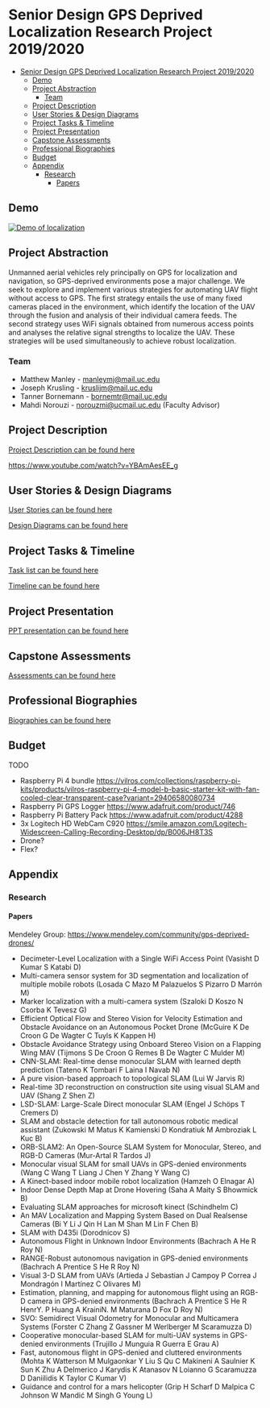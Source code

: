 # Senior Design GPS Deprived Localization Research Project 2019/2020

- [Senior Design GPS Deprived Localization Research Project 2019/2020](#senior-design-gps-deprived-localization-research-project-20192020)
  - [Demo](#demo)
  - [Project Abstraction](#project-abstraction)
    - [Team](#team)
  - [Project Description](#project-description)
  - [User Stories & Design Diagrams](#user-stories--design-diagrams)
  - [Project Tasks & Timeline](#project-tasks--timeline)
  - [Project Presentation](#project-presentation)
  - [Capstone Assessments](#capstone-assessments)
  - [Professional Biographies](#professional-biographies)
  - [Budget](#budget)
  - [Appendix](#appendix)
    - [Research](#research)
      - [Papers](#papers)

## Demo

[![Demo of localization](https://i.imgur.com/6taE3JM.gif)](https://www.youtube.com/watch?v=M_b4fiXxZLQ)

## Project Abstraction

Unmanned aerial vehicles rely principally on GPS for localization and navigation, so
GPS-deprived environments pose a major challenge. We seek to explore and
implement various strategies for automating UAV flight without access to GPS. The
first strategy entails the use of many fixed cameras placed in the environment, which
identify the location of the UAV through the fusion and analysis of their individual
camera feeds. The second strategy uses WiFi signals obtained from numerous access
points and analyses the relative signal strengths to localize the UAV. These
strategies will be used simultaneously to achieve robust localization.

### Team

- Matthew Manley - manleymj@mail.uc.edu
- Joseph Krusling - kruslijm@mail.uc.edu
- Tanner Bornemann - bornemtr@mail.uc.edu
- Mahdi Norouzi - norouzmi@ucmail.uc.edu (Faculty Advisor)

## Project Description

[Project Description can be found here](https://github.com/UC-Senior-Design/Main-Repo/wiki/Project-Description)

https://www.youtube.com/watch?v=YBAmAesEE_g

## User Stories & Design Diagrams

[User Stories can be found here](https://github.com/UC-Senior-Design/Main-Repo/wiki/User-Stories)

[Design Diagrams can be found here](https://github.com/UC-Senior-Design/Main-Repo/blob/master/hw/design_diagrams/Design%20Diagrams.pdf)

## Project Tasks & Timeline

[Task list can be found here](https://github.com/UC-Senior-Design/Main-Repo/wiki/Task-List)

[Timeline can be found here](https://github.com/UC-Senior-Design/Main-Repo/wiki/Milestones)

## Project Presentation

[PPT presentation can be found here](https://github.com/UC-Senior-Design/Main-Repo/blob/master/hw/GPS%20Deprived%20UAV%20Localization.pdf)

## Capstone Assessments

[Assessments can be found here](https://github.com/UC-Senior-Design/Main-Repo/tree/master/hw/capstone_assessment)

## Professional Biographies

[Biographies can be found here](https://github.com/UC-Senior-Design/Main-Repo/tree/master/hw/bios)

## Budget

TODO

- Raspberry Pi 4 bundle https://vilros.com/collections/raspberry-pi-kits/products/vilros-raspberry-pi-4-model-b-basic-starter-kit-with-fan-cooled-clear-transparent-case?variant=29406580080734
- Raspberry Pi GPS Logger https://www.adafruit.com/product/746
- Raspberry Pi Battery Pack https://www.adafruit.com/product/4288
- 3x Logitech HD WebCam C920 https://smile.amazon.com/Logitech-Widescreen-Calling-Recording-Desktop/dp/B006JH8T3S
- Drone?
- Flex?

## Appendix

### Research

#### Papers

Mendeley Group: https://www.mendeley.com/community/gps-deprived-drones/

- Decimeter-Level Localization with a Single WiFi Access Point (Vasisht D Kumar S Katabi D)
- Multi-camera sensor system for 3D segmentation and localization of multiple mobile robots (Losada C Mazo M Palazuelos S Pizarro D Marrón M)
- Marker localization with a multi-camera system (Szaloki D Koszo N Csorba K Tevesz G)
- Efficient Optical Flow and Stereo Vision for Velocity Estimation and Obstacle Avoidance on an Autonomous Pocket Drone (McGuire K De Croon G De Wagter C Tuyls K Kappen H)
- Obstacle Avoidance Strategy using Onboard Stereo Vision on a Flapping Wing MAV (Tijmons S De Croon G Remes B De Wagter C Mulder M)
- CNN-SLAM: Real-time dense monocular SLAM with learned depth prediction (Tateno K Tombari F Laina I Navab N)
- A pure vision-based approach to topological SLAM (Lui W Jarvis R)
- Real-time 3D reconstruction on construction site using visual SLAM and UAV (Shang Z Shen Z)
- LSD-SLAM: Large-Scale Direct monocular SLAM (Engel J Schöps T Cremers D)
- SLAM and obstacle detection for tall autonomous robotic medical assistant (Zukowski M Matus K Kamienski D Kondratiuk M Ambroziak L Kuc B)
- ORB-SLAM2: An Open-Source SLAM System for Monocular, Stereo, and RGB-D Cameras (Mur-Artal R Tardos J)
- Monocular visual SLAM for small UAVs in GPS-denied environments (Wang C Wang T Liang J Chen Y Zhang Y Wang C)
- A Kinect-based indoor mobile robot localization (Hamzeh O Elnagar A)
- Indoor Dense Depth Map at Drone Hovering (Saha A Maity S Bhowmick B)
- Evaluating SLAM approaches for microsoft kinect (Schindhelm C)
- An MAV Localization and Mapping System Based on Dual Realsense Cameras (Bi Y Li J Qin H Lan M Shan M Lin F Chen B)
- SLAM with D435i (Dorodnicov S)
- Autonomous Flight in Unknown Indoor Environments (Bachrach A He R Roy N)
- RANGE-Robust autonomous navigation in GPS-denied environments (Bachrach A Prentice S He R Roy N)
- Visual 3-D SLAM from UAVs (Artieda J Sebastian J Campoy P Correa J Mondragón I Martínez C Olivares M)
- Estimation, planning, and mapping for autonomous flight using an RGB-D camera in GPS-denied environments (Bachrach A Prentice S He R HenrY. P Huang A KrainiN. M Maturana D Fox D Roy N)
- SVO: Semidirect Visual Odometry for Monocular and Multicamera Systems (Forster C Zhang Z Gassner M Werlberger M Scaramuzza D)
- Cooperative monocular-based SLAM for multi-UAV systems in GPS-denied environments (Trujillo J Munguia R Guerra E Grau A)
- Fast, autonomous flight in GPS-denied and cluttered environments (Mohta K Watterson M Mulgaonkar Y Liu S Qu C Makineni A Saulnier K Sun K Zhu A Delmerico J Karydis K Atanasov N Loianno G Scaramuzza D Daniilidis K Taylor C Kumar V)
- Guidance and control for a mars helicopter (Grip H Scharf D Malpica C Johnson W Mandić M Singh G Young L)
